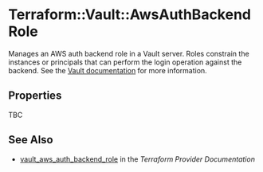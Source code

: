 # Terraform::Vault::AwsAuthBackendRole

Manages an AWS auth backend role in a Vault server. Roles constrain the
instances or principals that can perform the login operation against the
backend. See the [Vault
documentation](https://www.vaultproject.io/docs/auth/aws.html) for more
information.

## Properties

TBC

## See Also

* [vault_aws_auth_backend_role](https://www.terraform.io/docs/providers/vault/r/aws_auth_backend_role.html) in the _Terraform Provider Documentation_